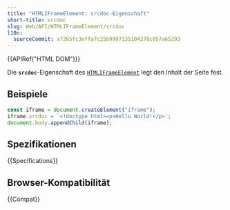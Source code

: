 ```yaml
---
title: "HTMLIFrameElement: srcdoc-Eigenschaft"
short-title: srcdoc
slug: Web/API/HTMLIFrameElement/srcdoc
l10n:
  sourceCommit: a7265fc3effa7c25b9997135104370c057a65293
---
```


{{APIRef("HTML DOM")}}

Die **`srcdoc`**-Eigenschaft des [`HTMLIFrameElement`](/de/docs/Web/API/HTMLIFrameElement) legt den Inhalt der Seite fest.

## Beispiele

```js
const iframe = document.createElement("iframe");
iframe.srcdoc = `<!doctype html><p>Hello World!</p>`;
document.body.appendChild(iframe);
```

## Spezifikationen

{{Specifications}}

## Browser-Kompatibilität

{{Compat}}
